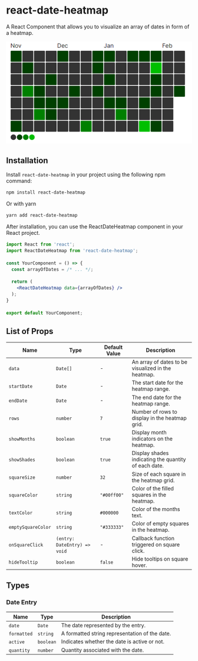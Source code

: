 # react-date-heatmap

A React Component that allows you to visualize an array of dates in form of a heatmap.

![screenshot](./example/example-screenshot.PNG)

## Installation

Install `react-date-heatmap` in your project using the following npm command:

```bash
npm install react-date-heatmap
```

Or with yarn

```bash
yarn add react-date-heatmap
```

After installation, you can use the ReactDateHeatmap component in your React project.

```jsx
import React from 'react';
import ReactDateHeatmap from 'react-date-heatmap';

const YourComponent = () => {
  const arrayOfDates = /* ... */;

  return (
    <ReactDateHeatmap data={arrayOfDates} />
  );
}

export default YourComponent;
```

## List of Props

| Name               | Type                         | Default Value | Description                                          |
| ------------------ | ---------------------------- | ------------- | ---------------------------------------------------- |
| `data`             | `Date[]`                     | -             | An array of dates to be visualized in the heatmap.   |
| `startDate`        | `Date`                       | -             | The start date for the heatmap range.                |
| `endDate`          | `Date`                       | -             | The end date for the heatmap range.                  |
| `rows`             | `number`                     | `7`           | Number of rows to display in the heatmap grid.       |
| `showMonths`       | `boolean`                    | `true`        | Display month indicators on the heatmap.             |
| `showShades`       | `boolean`                    | `true`        | Display shades indicating the quantity of each date. |
| `squareSize`       | `number`                     | `32`          | Size of each square in the heatmap grid.             |
| `squareColor`      | `string`                     | `"#00ff00"`   | Color of the filled squares in the heatmap.          |
| `textColor`        | `string`                     | `#000000`     | Color of the months text.                            |
| `emptySquareColor` | `string`                     | `"#333333"`   | Color of empty squares in the heatmap.               |
| `onSquareClick`    | `(entry: DateEntry) => void` | -             | Callback function triggered on square click.         |
| `hideTooltip`      | `boolean`                    | `false`       | Hide tooltips on square hover.                       |

## Types

### Date Entry

| Name        | Type      | Description                                    |
| ----------- | --------- | ---------------------------------------------- |
| `date`      | `Date`    | The date represented by the entry.             |
| `formatted` | `string`  | A formatted string representation of the date. |
| `active`    | `boolean` | Indicates whether the date is active or not.   |
| `quantity`  | `number`  | Quantity associated with the date.             |
